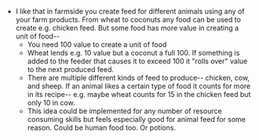 * I like that in farmside you create feed for different animals using any of your farm products. From wheat to coconuts any food can be used to create e.g. chicken feed. But some food has more value in creating a unit of food--
    * You need 100 value to create a unit of food
    * Wheat lends e.g. 10 value but a coconut a full 100. If something is added to the feeder that causes it to exceed 100 it "rolls over" value to the next produced feed.
    * There are multiple different kinds of feed to produce-- chicken, cow, and sheep. If an animal likes a certain type of food it counts for more in its recipe-- e.g. maybe wheat counts for 15 in the chicken feed but only 10 in cow.
    * This idea could be implemented for any number of resource consuming skills but feels especially good for animal feed for some reason. Could be human food too. Or potions.
